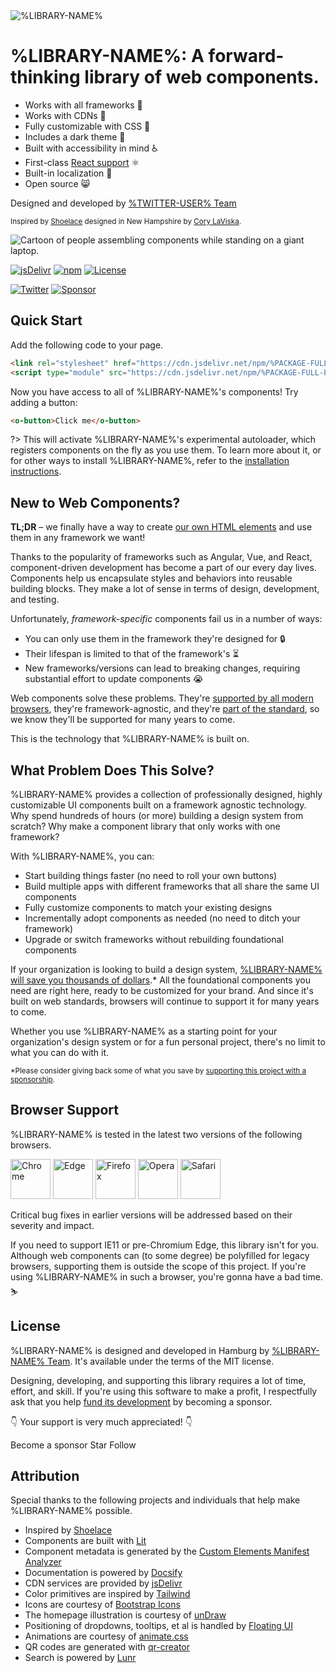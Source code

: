 <div class="splash">
<div class="splash-start">
<img class="splash-logo" src="assets/images/circular-logo-bg-transparent.png" alt="%LIBRARY-NAME%">

# <o-visually-hidden>%LIBRARY-NAME%:</o-visually-hidden> A forward-thinking library of web components.

- Works with all frameworks 🧩
- Works with CDNs 🚛
- Fully customizable with CSS 🎨
- Includes a dark theme 🌛
- Built with accessibility in mind ♿️
- First-class [React support](/frameworks/react) ⚛️
- Built-in localization 💬
- Open source 😸

Designed and developed by [%TWITTER-USER% Team](https://twitter.com/%TWITTER-USER%)

<small>Inspired by [Shoelace](https://shoelace.style/) designed in New Hampshire by [Cory LaViska](https://twitter.com/claviska).</small>

</div>
<div class="splash-end">
<img class="splash-image" src="assets/images/undraw-content-team.svg" alt="Cartoon of people assembling components while standing on a giant laptop.">
</div>
</div>

[![jsDelivr](https://data.jsdelivr.com/v1/package/npm/%PACKAGE-FULL-PATH%/badge)](https://www.jsdelivr.com/package/npm/%PACKAGE-FULL-PATH%)
[![npm](https://img.shields.io/npm/dw/%PACKAGE-FULL-PATH%?label=npm&style=flat-square)](https://www.npmjs.com/package/%PACKAGE-FULL-PATH%)
[![License](https://img.shields.io/badge/license-MIT-232323.svg?style=flat-square)](%REPO-URL%/blob/next/LICENSE.md)<br>

<!-- [![Discord](https://img.shields.io/badge/Discord-Join%20the%20chat-5965f2.svg?style=flat-square&logo=discord&logoColor=white)](https://discord.gg/mg8f26C) -->

[![Twitter](https://img.shields.io/badge/Twitter-Follow-00acee.svg?style=flat-square&logo=twitter&logoColor=white)](https://twitter.com/%TWITTER-USER%)
[![Sponsor](https://img.shields.io/badge/GitHub-Code-232323.svg?style=flat-square&logo=github&logoColor=white)](%REPO-URL%)

## Quick Start

Add the following code to your page.

<!-- prettier-ignore -->
```html
<link rel="stylesheet" href="https://cdn.jsdelivr.net/npm/%PACKAGE-FULL-PATH%@%PACKAGE-VERSION%/dist/themes/light.css" />
<script type="module" src="https://cdn.jsdelivr.net/npm/%PACKAGE-FULL-PATH%@%PACKAGE-VERSION%/dist/%PACKAGE-NAME%-autoloader.js"></script>
```

Now you have access to all of %LIBRARY-NAME%'s components! Try adding a button:

```html preview expanded
<o-button>Click me</o-button>
```

?> This will activate %LIBRARY-NAME%'s experimental autoloader, which registers components on the fly as you use them. To learn more about it, or for other ways to install %LIBRARY-NAME%, refer to the [installation instructions](getting-started/installation).

## New to Web Components?

**TL;DR** – we finally have a way to create [our own HTML elements](https://html.spec.whatwg.org/multipage/custom-elements.html) and use them in any framework we want!

Thanks to the popularity of frameworks such as Angular, Vue, and React, component-driven development has become a part of our every day lives. Components help us encapsulate styles and behaviors into reusable building blocks. They make a lot of sense in terms of design, development, and testing.

Unfortunately, _framework-specific_ components fail us in a number of ways:

- You can only use them in the framework they're designed for 🔒
- Their lifespan is limited to that of the framework's ⏳
- New frameworks/versions can lead to breaking changes, requiring substantial effort to update components 😭

Web components solve these problems. They're [supported by all modern browsers](https://caniuse.com/#feat=custom-elementsv1), they're framework-agnostic, and they're [part of the standard](https://developer.mozilla.org/en-US/docs/Web/Web_Components), so we know they'll be supported for many years to come.

This is the technology that %LIBRARY-NAME% is built on.

## What Problem Does This Solve?

%LIBRARY-NAME% provides a collection of professionally designed, highly customizable UI components built on a framework agnostic technology. Why spend hundreds of hours (or more) building a design system from scratch? Why make a component library that only works with one framework?

With %LIBRARY-NAME%, you can:

- Start building things faster (no need to roll your own buttons)
- Build multiple apps with different frameworks that all share the same UI components
- Fully customize components to match your existing designs
- Incrementally adopt components as needed (no need to ditch your framework)
- Upgrade or switch frameworks without rebuilding foundational components

If your organization is looking to build a design system, [%LIBRARY-NAME% will save you thousands of dollars](https://medium.com/eightshapes-llc/and-you-thought-buttons-were-easy-26eb5b5c1871).\* All the foundational components you need are right here, ready to be customized for your brand. And since it's built on web standards, browsers will continue to support it for many years to come.

Whether you use %LIBRARY-NAME% as a starting point for your organization's design system or for a fun personal project, there's no limit to what you can do with it.

<small>\*Please consider giving back some of what you save by [supporting this project with a sponsorship](%SPONSOR-URL%).</small>

## Browser Support

%LIBRARY-NAME% is tested in the latest two versions of the following browsers.

<img src="assets/images/chrome.png" alt="Chrome" width="64" height="64">
<img src="assets/images/edge.png" alt="Edge" width="64" height="64">
<img src="assets/images/firefox.png" alt="Firefox" width="64" height="64">
<img src="assets/images/opera.png" alt="Opera" width="64" height="64">
<img src="assets/images/safari.png" alt="Safari" width="64" height="64">

Critical bug fixes in earlier versions will be addressed based on their severity and impact.

If you need to support IE11 or pre-Chromium Edge, this library isn't for you. Although web components can (to some degree) be polyfilled for legacy browsers, supporting them is outside the scope of this project. If you're using %LIBRARY-NAME% in such a browser, you're gonna have a bad time. ⛷

## License

%LIBRARY-NAME% is designed and developed in Hamburg by [%LIBRARY-NAME% Team](https://twitter.com/%TWITTER-USER%). It's available under the terms of the MIT license.

Designing, developing, and supporting this library requires a lot of time, effort, and skill. If you're using this software to make a profit, I respectfully ask that you help [fund its development](%SPONSOR-URL%) by becoming a sponsor.

👇 Your support is very much appreciated! 👇

<o-button class="repo-button repo-button--sponsor" href="%SPONSOR-URL%" target="_blank">
  <o-icon slot="prefix" name="heart"></o-icon> Become a sponsor
</o-button>

<o-button class="repo-button repo-button--github" href="%REPO-URL%/stargazers" target="_blank">
  <o-icon slot="prefix" name="github"></o-icon> Star
</o-button>

<o-button class="repo-button repo-button--twitter" href="https://twitter.com/%TWITTER-USER%" target="_blank">
  <o-icon slot="prefix" name="twitter"></o-icon> Follow
</o-button>

## Attribution

Special thanks to the following projects and individuals that help make %LIBRARY-NAME% possible.

- Inspired by [Shoelace](https://shoelace.style/)
- Components are built with [Lit](https://lit.dev/)
- Component metadata is generated by the [Custom Elements Manifest Analyzer](https://github.com/open-wc/custom-elements-manifest)
- Documentation is powered by [Docsify](https://docsify.js.org/)
- CDN services are provided by [jsDelivr](https://www.jsdelivr.com/)
- Color primitives are inspired by [Tailwind](https://tailwindcss.com/)
- Icons are courtesy of [Bootstrap Icons](https://icons.getbootstrap.com/)
- The homepage illustration is courtesy of [unDraw](https://undraw.co/)
- Positioning of dropdowns, tooltips, et al is handled by [Floating UI](https://floating-ui.com/)
- Animations are courtesy of [animate.css](https://animate.style/)
- QR codes are generated with [qr-creator](https://github.com/nimiq/qr-creator)
- Search is powered by [Lunr](https://lunrjs.com/)
